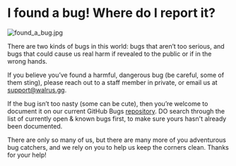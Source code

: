 # **I found a bug! Where do I report it?**

![found_a_bug.jpg](https://drive.google.com/uc?export=view&id=1TjTGntxTZAuwSsrdcO0Y-vnykksKFp0y)

There are two kinds of bugs in this world: bugs that aren’t too serious, and bugs that could cause us real harm if revealed to the public or if in the wrong hands.

If you believe you’ve found a harmful, dangerous bug (be careful, some of them sting), please reach out to a staff member in private, or email us at [support@walrus.gg](mailto:support@walrus.gg).

If the bug isn’t too nasty (some can be cute), then you’re welcome to document it on our current GitHub Bugs [repository](https://github.com/Walrus-Network/Walrus-Bugs).  DO search through the list of currently open & known bugs first, to make sure yours hasn't already been documented.

There are only so many of us, but there are many more of you adventurous bug catchers, and we rely on you to help us keep the corners clean. Thanks for your help!
